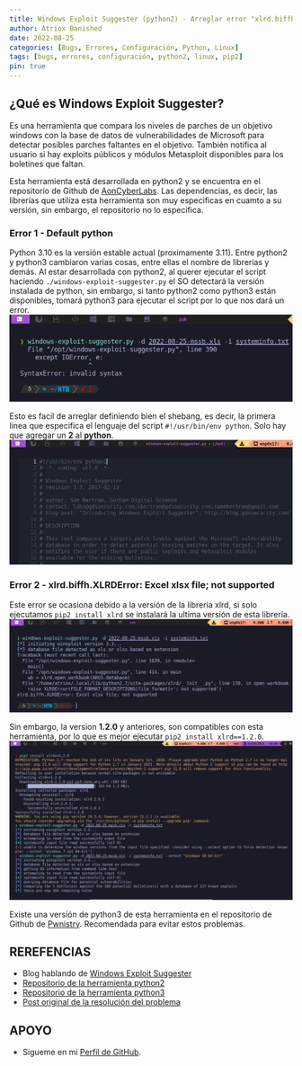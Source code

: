 ```yaml
---
title: Windows Exploit Suggester (python2) - Arreglar error "xlrd.biffh.XLRDError Excel xlsx file; not supported"
author: Atriox Banished
date: 2022-08-25
categories: [Bugs, Errores, Configuración, Python, Linux]
tags: [bugs, errores, configuración, python2, linux, pip2]
pin: true
---
```


## ¿Qué es Windows Exploit Suggester?
Es una herramienta que compara los niveles de parches de un objetivo windows con la base de datos de vulnerabilidades de Microsoft para detectar posibles parches faltantes en el objetivo. También notifica al usuario si hay exploits públicos y módulos Metasploit disponibles para los boletines que faltan.

Esta herramienta está desarrollada en python2 y se encuentra en el repositorio de Github de [AonCyberLabs](https://github.com/AonCyberLabs/Windows-Exploit-Suggester). Las dependencias, es decir, las librerías que utiliza esta herramienta son muy especificas en cuamto a su versión, sin embargo, el repositorio no lo especifica.

### Error 1 - Default python
Python 3.10 es la versión estable actual (proximamente 3.11). Entre python2 y python3 cambiaron varias cosas, entre ellas el nombre de librerias y demás. Al estar desarrollada con python2, al querer ejecutar el script haciendo `./windows-exploit-suggester.py` el SO detectará la versión instalada de python, sin embargo, si tanto python2 como python3 están disponibles, tomará python3 para ejecutar el script por lo que nos dará un error.
![](/assets/img/windows-exploit-suggester/error-1.jpeg)

Esto es facil de arreglar definiendo bien el shebang, es decir, la primera linea que especifica el lenguaje del script `#!/usr/bin/env python`. Solo hay que agregar un **2** al **python**.
![](/assets/img/windows-exploit-suggester/fix-1.jpeg)

### Error 2 - xlrd.biffh.XLRDError: Excel xlsx file; not supported
Este error se ocasiona debido a la versión de la librería xlrd, si solo ejecutamos `pip2 install xlrd` se instalará la ultima versión de esta librería.
![](/assets/img/windows-exploit-suggester/error-2.jpeg)

Sin embargo, la version **1.2.0** y anteriores, son compatibles con esta herramienta, por lo que es mejor ejecutar `pip2 install xlrd==1.2.0`.
![](/assets/img/windows-exploit-suggester/fix-2.jpeg)

Existe una versión de python3 de esta herramienta en el repositorio de Github de [Pwnistry](https://github.com/Pwnistry/Windows-Exploit-Suggester-python3). Recomendada para evitar estos problemas.

## REREFENCIAS
* Blog hablando de [Windows Exploit Suggester](https://blog.gdssecurity.com/labs/2014/7/11/introducing-windows-exploit-suggester.html)
* [Repositorio de la herramienta python2](https://github.com/AonCyberLabs/Windows-Exploit-Suggester)
* [Repositorio de la herramienta python3](https://github.com/Pwnistry/Windows-Exploit-Suggester-python3)
* [Post original de la resolución del problema](https://stackoverflow.com/questions/65254535/xlrd-biffh-xlrderror-excel-xlsx-file-not-supported)

## APOYO
* Sigueme en mi [Perfil de GitHub](https://github.com/atriox2510).
